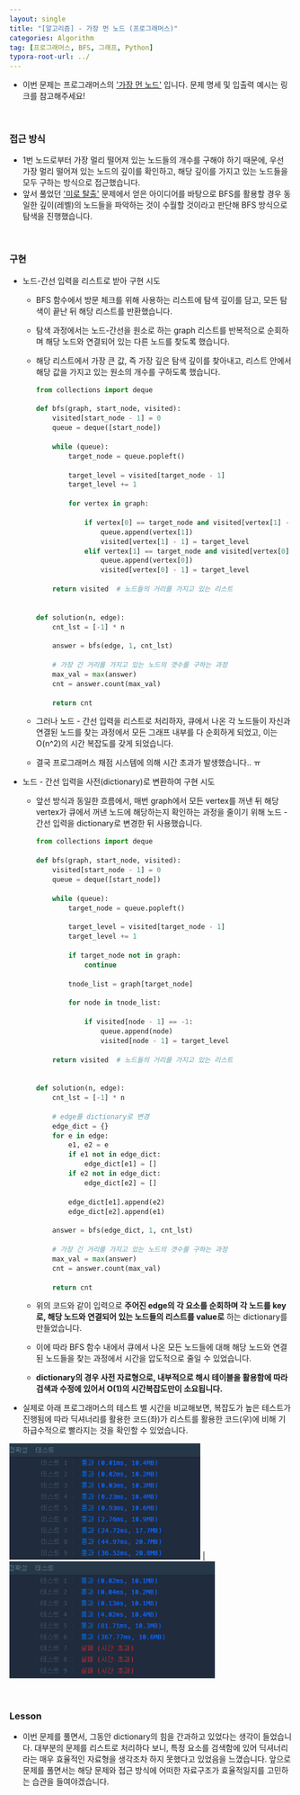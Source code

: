 ```yaml
---
layout: single
title: "[알고리즘] - 가장 먼 노드 (프로그래머스)"
categories: Algorithm
tag: [프로그래머스, BFS, 그래프, Python]
typora-root-url: ../
---
```




- 이번 문제는 프로그래머스의 ['가장 먼 노드'](https://school.programmers.co.kr/learn/courses/30/lessons/49189) 입니다. 문제 명세 및 입출력 예시는 링크를 참고해주세요!

<br/>

### 접근 방식

- 1번 노드로부터 가장 멀리 떨어져 있는 노드들의 개수를 구해야 하기 때문에, 우선 가장 멀리 떨어져 있는 노드의 깊이를 확인하고, 해당 깊이를 가지고 있는 노드들을 모두 구하는 방식으로 접근했습니다.
- 앞서 풀었던 ['미로 탈출'](https://101jay.github.io/algorithm/alg6) 문제에서 얻은 아이디어를 바탕으로 BFS를 활용할 경우 동일한 깊이(레벨)의 노드들을 파악하는 것이 수월할 것이라고 판단해 BFS 방식으로 탐색을 진행했습니다.

<br/>

### 구현

- 노드-간선 입력을 리스트로 받아 구현 시도

  - BFS 함수에서 방문 체크를 위해 사용하는 리스트에 탐색 깊이를 담고, 모든 탐색이 끝난 뒤 해당 리스트를 반환했습니다. 

  - 탐색 과정에서는 노드-간선을 원소로 하는 graph 리스트를 반복적으로 순회하며 해당 노드와 연결되어 있는 다른 노드를 찾도록 했습니다.

  - 해당 리스트에서 가장 큰 값, 즉 가장 깊은 탐색 깊이를 찾아내고, 리스트 안에서 해당 값을 가지고 있는 원소의 개수를 구하도록 했습니다.

    ```python
    from collections import deque
    
    def bfs(graph, start_node, visited):
        visited[start_node - 1] = 0
        queue = deque([start_node])
    
        while (queue):
            target_node = queue.popleft()
    
            target_level = visited[target_node - 1]
            target_level += 1
    
            for vertex in graph:
    
                if vertex[0] == target_node and visited[vertex[1] - 1] == -1:
                    queue.append(vertex[1])
                    visited[vertex[1] - 1] = target_level
                elif vertex[1] == target_node and visited[vertex[0] - 1] == -1:
                    queue.append(vertex[0])
                    visited[vertex[0] - 1] = target_level
    
        return visited  # 노드들의 거리를 가지고 있는 리스트
    
    
    def solution(n, edge):
        cnt_lst = [-1] * n
    
        answer = bfs(edge, 1, cnt_lst)
    
        # 가장 긴 거리를 가지고 있는 노드의 갯수를 구하는 과정
        max_val = max(answer)
        cnt = answer.count(max_val)
    
        return cnt
    ```

  - 그러나 노드 - 간선 입력을 리스트로 처리하자, 큐에서 나온 각 노드들이 자신과 연결된 노드를 찾는 과정에서 모든 그래프 내부를 다 순회하게 되었고, 이는 O(n^2)의 시간 복잡도를 갖게 되었습니다. 

  - 결국 프로그래머스 채점 시스템에 의해 시간 초과가 발생했습니다.. ㅠ

- 노드 - 간선 입력을 사전(dictionary)로 변환하여 구현 시도

  - 앞선 방식과 동일한 흐름에서, 매번 graph에서 모든 vertex를 꺼낸 뒤 해당 vertex가 큐에서 꺼낸 노드에 해당하는지 확인하는 과정을 줄이기 위해 노드 - 간선 입력을 dictionary로 변경한 뒤 사용했습니다.

    ```python
    from collections import deque
    
    def bfs(graph, start_node, visited):
        visited[start_node - 1] = 0
        queue = deque([start_node])
    
        while (queue):
            target_node = queue.popleft()
    
            target_level = visited[target_node - 1]
            target_level += 1
    
            if target_node not in graph:
                continue
    
            tnode_list = graph[target_node]
    
            for node in tnode_list:
    
                if visited[node - 1] == -1:
                    queue.append(node)
                    visited[node - 1] = target_level
    
        return visited  # 노드들의 거리를 가지고 있는 리스트
    
    
    def solution(n, edge):
        cnt_lst = [-1] * n
    
        # edge를 dictionary로 변경
        edge_dict = {}
        for e in edge:
            e1, e2 = e
            if e1 not in edge_dict:
                edge_dict[e1] = []
            if e2 not in edge_dict:
                edge_dict[e2] = []
    
            edge_dict[e1].append(e2)
            edge_dict[e2].append(e1)
    
        answer = bfs(edge_dict, 1, cnt_lst)
    
        # 가장 긴 거리를 가지고 있는 노드의 갯수를 구하는 과정
        max_val = max(answer)
        cnt = answer.count(max_val)
    
        return cnt
    ```

  - 위의 코드와 같이 입력으로 **주어진 edge의 각 요소를 순회하며 각 노드를 key로, 해당 노드와 연결되어 있는 노드들의 리스트를 value로** 하는 dictionary를 만들었습니다.

  - 이에 따라 BFS 함수 내에서 큐에서 나온 모든 노드들에 대해 해당 노드와 연결된 노드들을 찾는 과정에서 시간을 압도적으로 줄일 수 있었습니다.

  - **dictionary의 경우 사전 자료형으로, 내부적으로 해시 테이블을 활용함에 따라 검색과 수정에 있어서 O(1)의 시간복잡도만이 소요됩니다.**

- 실제로 아래 프로그래머스의 테스트 별 시간을 비교해보면, 복잡도가 높은 테스트가 진행됨에 따라 딕셔너리를 활용한 코드(좌)가 리스트를 활용한 코드(우)에 비해 기하급수적으로 빨라지는 것을 확인할 수 있었습니다.

<img src="/images/2024-01-26-alg7/image-20240126223100273.png" alt="image-20240126223100273" style="zoom:80%;" /> | <img src="/images/2024-01-26-alg7/image-20240126223310126.png" alt="image-20240126223310126" style="zoom: 80%;" />

<br/>

### Lesson

- 이번 문제를 풀면서, 그동안 dictionary의 힘을 간과하고 있었다는 생각이 들었습니다. 대부분의 문제를 리스트로 처리하다 보니, 특정 요소를 검색함에 있어 딕셔너리라는 매우 효율적인 자료형을 생각조차 하지 못했다고 있었음을 느꼈습니다. 앞으로 문제를 풀면서는 해당 문제와 접근 방식에 어떠한 자료구조가 효율적일지를 고민하는 습관을 들여야겠습니다.

<br/>
